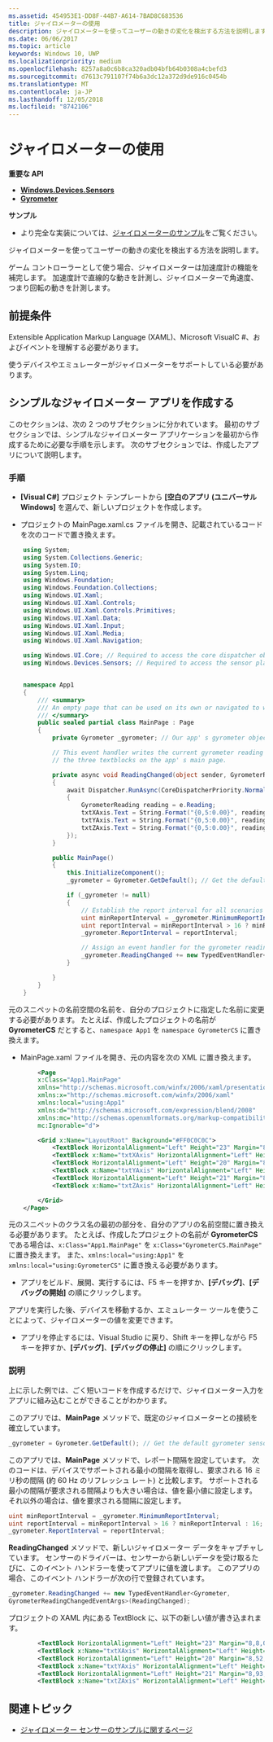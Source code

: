 ```yaml
---
ms.assetid: 454953E1-DD8F-44B7-A614-7BAD8C683536
title: ジャイロメーターの使用
description: ジャイロメーターを使ってユーザーの動きの変化を検出する方法を説明します。
ms.date: 06/06/2017
ms.topic: article
keywords: Windows 10, UWP
ms.localizationpriority: medium
ms.openlocfilehash: 8257a8a0c6b8ca320adb04bfb64b0308a4cbefd3
ms.sourcegitcommit: d7613c791107f74b6a3dc12a372d9de916c0454b
ms.translationtype: MT
ms.contentlocale: ja-JP
ms.lasthandoff: 12/05/2018
ms.locfileid: "8742106"
---
```

# <a name="use-the-gyrometer"></a>ジャイロメーターの使用


**重要な API**

-   [**Windows.Devices.Sensors**](https://msdn.microsoft.com/library/windows/apps/BR206408)
-   [**Gyrometer**](https://msdn.microsoft.com/library/windows/apps/BR225718)

**サンプル**

-   より完全な実装については、[ジャイロメーターのサンプル](https://github.com/Microsoft/Windows-universal-samples/tree/master/Samples/gyrometer)をご覧ください。

ジャイロメーターを使ってユーザーの動きの変化を検出する方法を説明します。

ゲーム コントローラーとして使う場合、ジャイロメーターは加速度計の機能を補完します。 加速度計で直線的な動きを計測し、ジャイロメーターで角速度、つまり回転の動きを計測します。

## <a name="prerequisites"></a>前提条件

Extensible Application Markup Language (XAML)、Microsoft VisualC \#、およびイベントを理解する必要があります。

使うデバイスやエミュレーターがジャイロメーターをサポートしている必要があります。

## <a name="create-a-simple-gyrometer-app"></a>シンプルなジャイロメーター アプリを作成する

このセクションは、次の 2 つのサブセクションに分かれています。 最初のサブセクションでは、シンプルなジャイロメーター アプリケーションを最初から作成するために必要な手順を示します。 次のサブセクションでは、作成したアプリについて説明します。

###  <a name="instructions"></a>手順

-   **[Visual C#]** プロジェクト テンプレートから **[空白のアプリ (ユニバーサル Windows]** を選んで、新しいプロジェクトを作成します。

-   プロジェクトの MainPage.xaml.cs ファイルを開き、記載されているコードを次のコードで置き換えます。

```csharp
    using System;
    using System.Collections.Generic;
    using System.IO;
    using System.Linq;
    using Windows.Foundation;
    using Windows.Foundation.Collections;
    using Windows.UI.Xaml;
    using Windows.UI.Xaml.Controls;
    using Windows.UI.Xaml.Controls.Primitives;
    using Windows.UI.Xaml.Data;
    using Windows.UI.Xaml.Input;
    using Windows.UI.Xaml.Media;
    using Windows.UI.Xaml.Navigation;

    using Windows.UI.Core; // Required to access the core dispatcher object
    using Windows.Devices.Sensors; // Required to access the sensor platform and the gyrometer


    namespace App1
    {
        /// <summary>
        /// An empty page that can be used on its own or navigated to within a Frame.
        /// </summary>
        public sealed partial class MainPage : Page
        {
            private Gyrometer _gyrometer; // Our app' s gyrometer object

            // This event handler writes the current gyrometer reading to
            // the three textblocks on the app' s main page.

            private async void ReadingChanged(object sender, GyrometerReadingChangedEventArgs e)
            {
                await Dispatcher.RunAsync(CoreDispatcherPriority.Normal, () =>
                {
                    GyrometerReading reading = e.Reading;
                    txtXAxis.Text = String.Format("{0,5:0.00}", reading.AngularVelocityX);
                    txtYAxis.Text = String.Format("{0,5:0.00}", reading.AngularVelocityY);
                    txtZAxis.Text = String.Format("{0,5:0.00}", reading.AngularVelocityZ);
                });
            }

            public MainPage()
            {
                this.InitializeComponent();
                _gyrometer = Gyrometer.GetDefault(); // Get the default gyrometer sensor object

                if (_gyrometer != null)
                {
                    // Establish the report interval for all scenarios
                    uint minReportInterval = _gyrometer.MinimumReportInterval;
                    uint reportInterval = minReportInterval > 16 ? minReportInterval : 16;
                    _gyrometer.ReportInterval = reportInterval;

                    // Assign an event handler for the gyrometer reading-changed event
                    _gyrometer.ReadingChanged += new TypedEventHandler<Gyrometer, GyrometerReadingChangedEventArgs>(ReadingChanged);
                }

            }
        }
    }
```

元のスニペットの名前空間の名前を、自分のプロジェクトに指定した名前に変更する必要があります。 たとえば、作成したプロジェクトの名前が **GyrometerCS** だとすると、`namespace App1` を `namespace GyrometerCS` に置き換えます。

-   MainPage.xaml ファイルを開き、元の内容を次の XML に置き換えます。

```xml
        <Page
        x:Class="App1.MainPage"
        xmlns="http://schemas.microsoft.com/winfx/2006/xaml/presentation"
        xmlns:x="http://schemas.microsoft.com/winfx/2006/xaml"
        xmlns:local="using:App1"
        xmlns:d="http://schemas.microsoft.com/expression/blend/2008"
        xmlns:mc="http://schemas.openxmlformats.org/markup-compatibility/2006"
        mc:Ignorable="d">

        <Grid x:Name="LayoutRoot" Background="#FF0C0C0C">
            <TextBlock HorizontalAlignment="Left" Height="23" Margin="8,8,0,0" TextWrapping="Wrap" Text="X-Axis:" VerticalAlignment="Top" Width="46" Foreground="#FFFDFDFD"/>
            <TextBlock x:Name="txtXAxis" HorizontalAlignment="Left" Height="23" Margin="67,8,0,0" TextWrapping="Wrap" VerticalAlignment="Top" Width="88" Foreground="#FFFDFAFA"/>
            <TextBlock HorizontalAlignment="Left" Height="20" Margin="8,52,0,0" TextWrapping="Wrap" Text="Y Axis:" VerticalAlignment="Top" Width="46" Foreground="White"/>
            <TextBlock x:Name="txtYAxis" HorizontalAlignment="Left" Height="24" Margin="54,48,0,0" TextWrapping="Wrap" VerticalAlignment="Top" Width="80" Foreground="#FFFBFBFB"/>
            <TextBlock HorizontalAlignment="Left" Height="21" Margin="8,93,0,0" TextWrapping="Wrap" Text="Z Axis:" VerticalAlignment="Top" Width="46" Foreground="#FFFEFBFB"/>
            <TextBlock x:Name="txtZAxis" HorizontalAlignment="Left" Height="21" Margin="54,93,0,0" TextWrapping="Wrap" VerticalAlignment="Top" Width="63" Foreground="#FFF8F3F3"/>

        </Grid>
    </Page>
```

元のスニペットのクラス名の最初の部分を、自分のアプリの名前空間に置き換える必要があります。 たとえば、作成したプロジェクトの名前が **GyrometerCS** である場合は、`x:Class="App1.MainPage"` を `x:Class="GyrometerCS.MainPage"` に置き換えます。 また、`xmlns:local="using:App1"` を `xmlns:local="using:GyrometerCS"` に置き換える必要があります。

-   アプリをビルド、展開、実行するには、F5 キーを押すか、**[デバッグ]**、**[デバッグの開始]** の順にクリックします。

アプリを実行した後、デバイスを移動するか、エミュレーター ツールを使うことによって、ジャイロメーターの値を変更できます。

-   アプリを停止するには、Visual Studio に戻り、Shift キーを押しながら F5 キーを押すか、**[デバッグ]**、**[デバッグの停止]** の順にクリックします。

###  <a name="explanation"></a>説明

上に示した例では、ごく短いコードを作成するだけで、ジャイロメーター入力をアプリに組み込むことができることがわかります。

このアプリでは、**MainPage** メソッドで、既定のジャイロメーターとの接続を確立しています。

```csharp
_gyrometer = Gyrometer.GetDefault(); // Get the default gyrometer sensor object
```

このアプリでは、**MainPage** メソッドで、レポート間隔を設定しています。 次のコードは、デバイスでサポートされる最小の間隔を取得し、要求される 16 ミリ秒の間隔 (約 60 Hz のリフレッシュ レート) と比較します。 サポートされる最小の間隔が要求される間隔よりも大きい場合は、値を最小値に設定します。 それ以外の場合は、値を要求される間隔に設定します。

```csharp
uint minReportInterval = _gyrometer.MinimumReportInterval;
uint reportInterval = minReportInterval > 16 ? minReportInterval : 16;
_gyrometer.ReportInterval = reportInterval;
```

**ReadingChanged** メソッドで、新しいジャイロメーター データをキャプチャしています。 センサーのドライバーは、センサーから新しいデータを受け取るたびに、このイベント ハンドラーを使ってアプリに値を渡します。 このアプリの場合、このイベント ハンドラーが次の行で登録されています。

```csharp
_gyrometer.ReadingChanged += new TypedEventHandler<Gyrometer,
GyrometerReadingChangedEventArgs>(ReadingChanged);
```

プロジェクトの XAML 内にある TextBlock に、以下の新しい値が書き込まれます。

```xml
        <TextBlock HorizontalAlignment="Left" Height="23" Margin="8,8,0,0" TextWrapping="Wrap" Text="X-Axis:" VerticalAlignment="Top" Width="46" Foreground="#FFFDFDFD"/>
        <TextBlock x:Name="txtXAxis" HorizontalAlignment="Left" Height="23" Margin="67,8,0,0" TextWrapping="Wrap" VerticalAlignment="Top" Width="88" Foreground="#FFFDFAFA"/>
        <TextBlock HorizontalAlignment="Left" Height="20" Margin="8,52,0,0" TextWrapping="Wrap" Text="Y Axis:" VerticalAlignment="Top" Width="46" Foreground="White"/>
        <TextBlock x:Name="txtYAxis" HorizontalAlignment="Left" Height="24" Margin="54,48,0,0" TextWrapping="Wrap" VerticalAlignment="Top" Width="80" Foreground="#FFFBFBFB"/>
        <TextBlock HorizontalAlignment="Left" Height="21" Margin="8,93,0,0" TextWrapping="Wrap" Text="Z Axis:" VerticalAlignment="Top" Width="46" Foreground="#FFFEFBFB"/>
        <TextBlock x:Name="txtZAxis" HorizontalAlignment="Left" Height="21" Margin="54,93,0,0" TextWrapping="Wrap" VerticalAlignment="Top" Width="63" Foreground="#FFF8F3F3"/>
```

 ## <a name="related-topics"></a>関連トピック

* [ジャイロメーター センサーのサンプルに関するページ](http://go.microsoft.com/fwlink/p/?linkid=241379)
